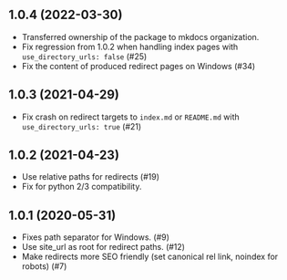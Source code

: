 1.0.4 (2022-03-30)
------------------

- Transferred ownership of the package to mkdocs organization.
- Fix regression from 1.0.2 when handling index pages with `use_directory_urls: false` (#25)
- Fix the content of produced redirect pages on Windows (#34)

1.0.3 (2021-04-29)
------------------

- Fix crash on redirect targets to `index.md` or `README.md` with `use_directory_urls: true` (#21)

1.0.2 (2021-04-23)
------------------

- Use relative paths for redirects (#19)
- Fix for python 2/3 compatibility.

1.0.1 (2020-05-31)
------------------

- Fixes path separator for Windows. (#9)
- Use site_url as root for redirect paths. (#12)
- Make redirects more SEO friendly (set canonical rel link, noindex for robots) (#7)
